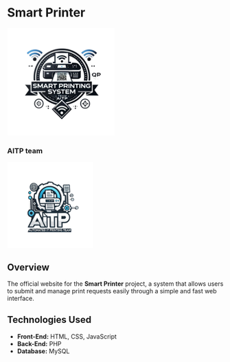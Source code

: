# Smart Printer
<img src="logo/printer.png" alt="Smart Printer Logo" width="250">

### AITP team 
<img src="logo/aitp.png" alt="AITP Logo" width="200">

## Overview  
The official website for the **Smart Printer** project, a system that allows users to submit and manage print requests easily through a simple and fast web interface.  

## Technologies Used  
- **Front-End:** HTML, CSS, JavaScript  
- **Back-End:** PHP  
- **Database:** MySQL
